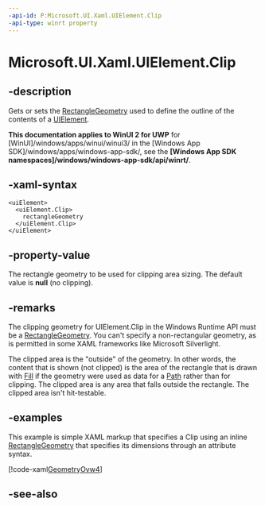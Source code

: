 ```yaml
---
-api-id: P:Microsoft.UI.Xaml.UIElement.Clip
-api-type: winrt property
---
```


<!-- Property syntax
public Windows.UI.Xaml.Media.RectangleGeometry Clip { get;  set; }
-->

# Microsoft.UI.Xaml.UIElement.Clip

## -description
Gets or sets the [RectangleGeometry](../microsoft.ui.xaml.media/rectanglegeometry.md) used to define the outline of the contents of a [UIElement](uielement.md).

**This documentation applies to WinUI 2 for UWP** for [WinUI]/windows/apps/winui/winui3/ in the [Windows App SDK]/windows/apps/windows-app-sdk/, see the **[Windows App SDK namespaces]/windows/windows-app-sdk/api/winrt/**.

## -xaml-syntax
```xaml
<uiElement>
  <uiElement.Clip>
    rectangleGeometry
  </uiElement.Clip>
</uiElement>
```


## -property-value
The rectangle geometry to be used for clipping area sizing. The default value is **null** (no clipping).

## -remarks
The clipping geometry for UIElement.Clip in the Windows Runtime  API must be a [RectangleGeometry](../microsoft.ui.xaml.media/rectanglegeometry.md). You can't specify a non-rectangular geometry, as is permitted in some XAML frameworks like Microsoft Silverlight.

The clipped area is the "outside" of the geometry. In other words, the content that is shown (not clipped) is the area of the rectangle that is drawn with [Fill](../microsoft.ui.xaml.shapes/shape_fill.md) if the geometry were used as data for a [Path](../microsoft.ui.xaml.shapes/path.md) rather than for clipping. The clipped area is any area that falls outside the rectangle. The clipped area isn't hit-testable.

## -examples
This example is simple XAML markup that specifies a Clip using an inline [RectangleGeometry](../microsoft.ui.xaml.media/rectanglegeometry.md) that specifies its dimensions through an attribute syntax.



[!code-xaml[GeometryOvw4](../microsoft.ui.xaml/code/geometries_snip/csharp/GeometryOvw4.xaml#SnippetGeometryOvw4)]

## -see-also
